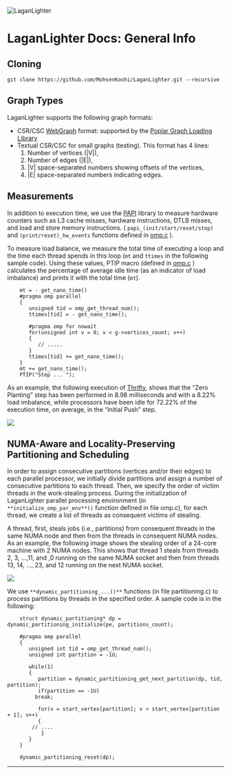 ![LaganLighter](https://hpgp.net/LaganLighter/headers/header-squirrel.jpg) 

#  LaganLighter Docs: General Info

## Cloning

`git clone https://github.com/MohsenKoohi/LaganLighter.git --recursive`

## Graph Types
LaganLighter supports the following graph formats:
- CSR/CSC [WebGraph](https://law.di.unimi.it/datasets.php) format: supported by the [Poplar Graph Loading Library](https://blogs.qub.ac.uk/DIPSA/Poplar/)
- Textual CSR/CSC for small graphs (testing). This format has 4 lines: 
  1. Number of vertices (|V|), 
  2. Number of edges (|E|), 
  3. |V| space-separated numbers showing offsets of the vertices, 
  4. |E| space-separated numbers indicating edges.
   

## Measurements
In addition to execution time, we use the [PAPI](http://icl.cs.utk.edu/papi/) library to measure hardware counters such as L3 cache misses, hardware instructions, DTLB misses, and load and store memory instructions. ( `papi_(init/start/reset/stop)` and `(print/reset)_hw_events` functions defined in [omp.c](https://github.com/MohsenKoohi/LaganLighter/blob/main/omp.c) ).

To measure load balance, we measure the total time of executing a loop and the time each thread spends in this loop (`mt` and `ttimes` in the following sample code). Using these values, PTIP macro (defined in [omp.c](https://github.com/MohsenKoohi/LaganLighter/blob/main/omp.c) ) calculates the percentage of average idle time (as an indicator of load imbalance) and prints it with the total time (`mt`).
```
    mt = - get_nano_time()
    #pragma omp parallel  
    {
       unsigned tid = omp_get_thread_num();
       ttimes[tid] = - get_nano_time();
    	
       #pragma omp for nowait
       for(unsigned int v = 0; v < g->vertices_count; v++)
       {
          // .....
       }
       ttimes[tid] += get_nano_time();
    }
    mt += get_nano_time();
    PTIP("Step ... ");
 ```   

As an example, the following execution of [Thrifty](https://blogs.qub.ac.uk/DIPSA/Thrifty), shows that the “Zero Planting” step has been performed in 8.98 milliseconds and with a 8.22% load imbalance, while processors have been idle for 72.22% of the execution time, on average, in the “Initial Push” step.

![](images/load-imbalance.jpg)

## NUMA-Aware and Locality-Preserving Partitioning and Scheduling

In order to assign consecutive partitions (vertices and/or their edges) to each parallel processor, we initially divide partitions and assign a number of consecutive partitions to each thread. Then, we specify the order of victim threads in the work-stealing process. During the initialization of LaganLighter parallel processing environment (in `**initialize_omp_par_env**()` function defined in file omp.c), for each thread, we create a list of threads as consequent victims of stealing.

A thread, first, steals jobs (i.e., partitions) from consequent threads in the same NUMA node and then from the threads in consequent NUMA nodes. As an example, the following image shows the stealing order of a 24-core machine with 2 NUMA nodes. This shows that thread 1 steals from threads 2, 3, …,11, and ,0 running on the same NUMA socket and then from threads 13, 14, …, 23, and 12 running on the next NUMA socket.

![](images/stealing-order.png)

We use `**dynamic_partitioning_...()**` functions (in file partitioning.c) to process partitions by threads in the specified order. A sample code is in the following:

```
    struct dynamic_partitioning* dp = dynamic_partitioning_initialize(pe, partitions_count);
    
    #pragma omp parallel  
    {
       unsigned int tid = omp_get_thread_num();
       unsigned int partition = -1U;		
    
       while(1)
       {
          partition = dynamic_partitioning_get_next_partition(dp, tid, partition);
          if(partition == -1U)
    	 break; 
    
          for(v = start_vertex[partition]; v < start_vertex[partition + 1]; v++)
          {
    	// ....
           }
       }
    }
    
    dynamic_partitioning_reset(dp);
```    



--------------------
